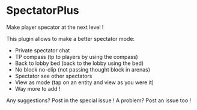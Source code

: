 # SpectatorPlus
Make player specator at the next level !

This plugin allows to make a better spectator mode:			
			
- Private spectator chat
- TP compass (tp to players by using the compass)
- Back to lobby bed (back to the lobby using the bed)
- No block no-clip (not passing thought block in arenas)
- Spectator see other spectators
- View as mode (tap on an entity and view as you were it)
- Way more to add !
	
Any suggestions? Post in the special issue !
A problem? Post an issue too !
